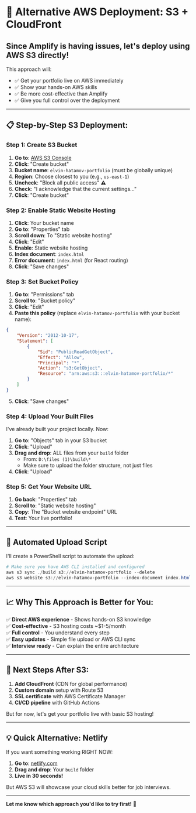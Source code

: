 # 🚀 Alternative AWS Deployment: S3 + CloudFront

## Since Amplify is having issues, let's deploy using AWS S3 directly!

This approach will:
- ✅ Get your portfolio live on AWS immediately
- ✅ Show your hands-on AWS skills
- ✅ Be more cost-effective than Amplify
- ✅ Give you full control over the deployment

---

## 📋 **Step-by-Step S3 Deployment:**

### **Step 1: Create S3 Bucket**

1. **Go to**: [AWS S3 Console](https://s3.console.aws.amazon.com/)
2. **Click**: "Create bucket"
3. **Bucket name**: `elvin-hatamov-portfolio` (must be globally unique)
4. **Region**: Choose closest to you (e.g., `us-east-1`)
5. **Uncheck**: "Block all public access" ⚠️
6. **Check**: "I acknowledge that the current settings..."
7. **Click**: "Create bucket"

### **Step 2: Enable Static Website Hosting**

1. **Click**: Your bucket name
2. **Go to**: "Properties" tab
3. **Scroll down**: To "Static website hosting"
4. **Click**: "Edit"
5. **Enable**: Static website hosting
6. **Index document**: `index.html`
7. **Error document**: `index.html` (for React routing)
8. **Click**: "Save changes"

### **Step 3: Set Bucket Policy**

1. **Go to**: "Permissions" tab
2. **Scroll to**: "Bucket policy"
3. **Click**: "Edit"
4. **Paste this policy** (replace `elvin-hatamov-portfolio` with your bucket name):

```json
{
    "Version": "2012-10-17",
    "Statement": [
        {
            "Sid": "PublicReadGetObject",
            "Effect": "Allow",
            "Principal": "*",
            "Action": "s3:GetObject",
            "Resource": "arn:aws:s3:::elvin-hatamov-portfolio/*"
        }
    ]
}
```

5. **Click**: "Save changes"

### **Step 4: Upload Your Built Files**

I've already built your project locally. Now:

1. **Go to**: "Objects" tab in your S3 bucket
2. **Click**: "Upload"
3. **Drag and drop**: ALL files from your `build` folder
   - From: `D:\files (1)\build\*`
   - Make sure to upload the folder structure, not just files
4. **Click**: "Upload"

### **Step 5: Get Your Website URL**

1. **Go back**: "Properties" tab
2. **Scroll to**: "Static website hosting"
3. **Copy**: The "Bucket website endpoint" URL
4. **Test**: Your live portfolio!

---

## 🎯 **Automated Upload Script**

I'll create a PowerShell script to automate the upload:

```powershell
# Make sure you have AWS CLI installed and configured
aws s3 sync ./build s3://elvin-hatamov-portfolio --delete
aws s3 website s3://elvin-hatamov-portfolio --index-document index.html --error-document index.html
```

---

## 📈 **Why This Approach is Better for You:**

✅ **Direct AWS experience** - Shows hands-on S3 knowledge  
✅ **Cost-effective** - S3 hosting costs ~$1-5/month  
✅ **Full control** - You understand every step  
✅ **Easy updates** - Simple file upload or AWS CLI sync  
✅ **Interview ready** - Can explain the entire architecture  

---

## 🔧 **Next Steps After S3:**

1. **Add CloudFront** (CDN for global performance)
2. **Custom domain** setup with Route 53
3. **SSL certificate** with AWS Certificate Manager
4. **CI/CD pipeline** with GitHub Actions

But for now, let's get your portfolio live with basic S3 hosting!

---

## 💡 **Quick Alternative: Netlify**

If you want something working RIGHT NOW:

1. **Go to**: [netlify.com](https://netlify.com)
2. **Drag and drop**: Your `build` folder
3. **Live in 30 seconds!**

But AWS S3 will showcase your cloud skills better for job interviews.

---

**Let me know which approach you'd like to try first!** 🚀
